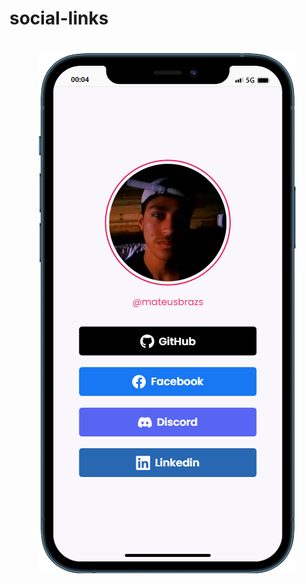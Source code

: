 # social-links

<h1 align="center">
  <img alt="screenshot do site em mobile" title="#social-media" src="./img/mobile.png" />
</h1>
